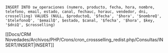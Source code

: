 `INSERT INTO sw_operaciones (numero, producto, fecha, hora, nombre, telefono, email, estado, canal, fechauc, horauc, vendedor, dni, crosselling) VALUES (NULL, $productoQ, '$fecha', '$hora', '$nombreQ', '$telefonoQ', '$emailQ', $estado, $canal, '$fecha', '$hora', $key, '$dniQ', $crosselling)`

[[Docs/CRM Novedades/Archivos/PHP/Crons/cron_crossselling_redist.php/Consultas/INSERT/INSERT|INSERT]]